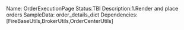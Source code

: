 Name: OrderExecutionPage
Status:TBI
Description:1.Render and place orders
SampleData: order_details_dict
Dependencies:[FireBaseUtils,BrokerUtils,OrderCenterUtils]
